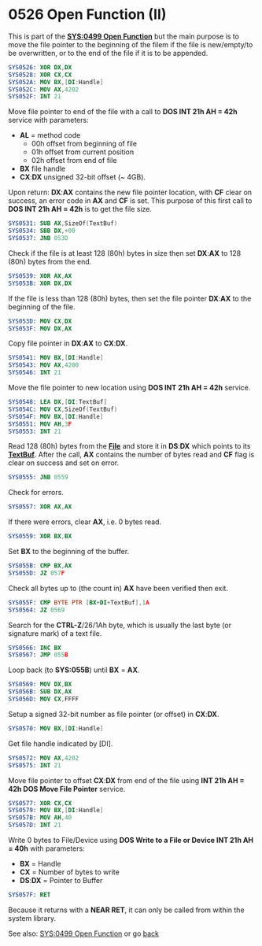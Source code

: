 # 0526 Open Function (II)

This is part of the **[SYS:0499 Open Function](0499-OPEN-FUNC.md)** but the main purpose is to move the file pointer to the beginning of the filem if the file is new/empty/to be overwritten, or to the end of the file if it is to be appended.

```nasm
SYS0526: XOR DX,DX
SYS0528: XOR CX,CX
SYS052A: MOV BX,[DI:Handle]
SYS052C: MOV AX,4202
SYS052F: INT 21
```

Move file pointer to end of the file with a call to **DOS INT 21h AH = 42h** service with parameters:
- **AL** = method code
  - 00h offset from beginning of file
  - 01h offset from current position
  - 02h offset from end of file
- **BX** file handle
- **CX**:**DX** unsigned 32-bit offset (~ 4GB).

Upon return: **DX**:**AX** contains the new file pointer location, with **CF** clear on success, an error code in **AX** and **CF** is set. This purpose of this first call to **DOS INT 21h AH = 42h** is to get the file size.

```nasm
SYS0531: SUB AX,SizeOf(TextBuf)
SYS0534: SBB DX,+00
SYS0537: JNB 053D
```

Check if the file is at least 128 (80h) bytes in size then set **DX**:**AX** to 128 (80h) bytes from the end.

```nasm
SYS0539: XOR AX,AX
SYS053B: XOR DX,DX
```

If the file is less than 128 (80h) bytes, then set the file pointer **DX**:**AX** to the beginning of the file.

```nasm
SYS053D: MOV CX,DX
SYS053F: MOV DX,AX
```

Copy file pointer in **DX**:**AX** to **CX**:**DX**.

```nasm
SYS0541: MOV BX,[DI:Handle]
SYS0543: MOV AX,4200
SYS0546: INT 21
```

Move the file pointer to new location using **DOS INT 21h AH = 42h** service.

```nasm
SYS0548: LEA DX,[DI:TextBuf]
SYS054C: MOV CX,SizeOf(TextBuf)
SYS054F: MOV BX,[DI:Handle]
SYS0551: MOV AH,3F
SYS0553: INT 21
```

Read 128 (80h) bytes from the **[File](TEXT-FILE-TYPE.md)** and store it in **DS**:**DX** which points to its **[TextBuf](TEXT-FILE-TYPE.md)**. After the call, **AX** contains the number of bytes read and **CF** flag is clear on success and set on error.

```nasm
SYS0555: JNB 0559
```

Check for errors.

```nasm
SYS0557: XOR AX,AX
```

If there were errors, clear **AX**, i.e. 0 bytes read.

```nasm
SYS0559: XOR BX,BX
```

Set **BX** to the beginning of the buffer.

```nasm
SYS055B: CMP BX,AX
SYS055D: JZ 057F
```

Check all bytes up to (the count in) **AX** have been verified then exit.

```nasm
SYS055F: CMP BYTE PTR [BX+DI+TextBuf],1A
SYS0564: JZ 0569
```

Search for the **CTRL-Z**/26/1Ah byte, which is usually the last byte (or signature mark) of a text file.

```nasm
SYS0566: INC BX
SYS0567: JMP 055B
```

Loop back (to **SYS:055B**) until **BX** = **AX**.

```nasm
SYS0569: MOV DX,BX
SYS056B: SUB DX,AX
SYS056D: MOV CX,FFFF
```

Setup a signed 32-bit number as file pointer (or offset) in **CX**:**DX**.

```nasm
SYS0570: MOV BX,[DI:Handle]
```

Get file handle indicated by [DI].

```nasm
SYS0572: MOV AX,4202
SYS0575: INT 21
```

Move file pointer to offset **CX**:**DX** from end of the file using **INT 21h AH = 42h DOS Move File Pointer** service.

```nasm
SYS0577: XOR CX,CX
SYS0579: MOV BX,[DI:Handle]
SYS057B: MOV AH,40
SYS057D: INT 21
```

Write 0 bytes to File/Device using **DOS Write to a File or Device INT 21h AH = 40h** with parameters:
- **BX** = Handle
- **CX** = Number of bytes to write
- **DS**:**DX** = Pointer to Buffer 

```nasm
SYS057F: RET
```

Because it returns with a **NEAR RET**, it can only be called from within the system library.

See also: [SYS:0499 Open Function](0499-OPEN-FUNC.md) or go [back](../README.md)